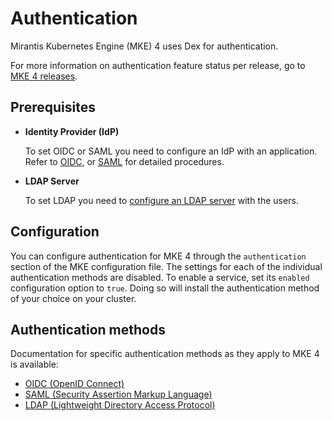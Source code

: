 # Authentication

Mirantis Kubernetes Engine (MKE) 4 uses Dex for authentication.

For more information on authentication feature status per release, go to
[MKE 4 releases](https://github.com/Mirantis/mke-docs/blob/main/content/releases/README.md).

## Prerequisites

- **Identity Provider (IdP)**

    To set OIDC or SAML you need to configure an IdP with an application.
    Refer to [OIDC](OIDC-providers/OIDC.md), or [SAML](SAML-providers/SAML.md)
    for detailed procedures.

- **LDAP Server**

    To set LDAP you need to [configure an LDAP server](LDAP.md) with the users.

## Configuration

You can configure authentication for MKE 4 through the `authentication` section
of the MKE configuration file. The settings for each of the individual authentication methods are disabled.
To enable a service, set its `enabled` configuration option to `true`.
Doing so will install the authentication method of your choice on your cluster.

## Authentication methods

Documentation for specific authentication methods as they apply to MKE 4 is available:

- [OIDC (OpenID Connect)](OIDC-providers/OIDC.md)
- [SAML (Security Assertion Markup Language)](SAML-providers/SAML.md)
- [LDAP (Lightweight Directory Access Protocol)](LDAP.md)
